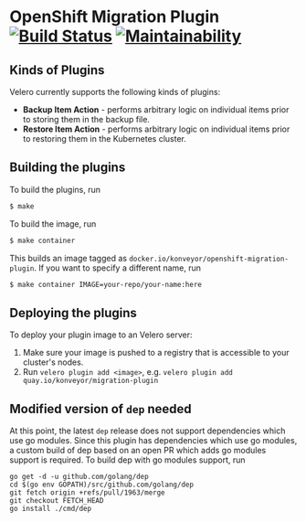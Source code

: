 # OpenShift Migration Plugin [![Build Status](https://travis-ci.com/konveyor/openshift-migration-plugin.svg?branch=master)](https://travis-ci.com/konveyor/openshift-migration-plugin) [![Maintainability](https://api.codeclimate.com/v1/badges/95d3aaf8af1cfdd529c4/maintainability)](https://codeclimate.com/github/konveyor/openshift-migration-plugin/maintainability)

## Kinds of Plugins

Velero currently supports the following kinds of plugins:

- **Backup Item Action** - performs arbitrary logic on individual items prior to storing them in the backup file.
- **Restore Item Action** - performs arbitrary logic on individual items prior to restoring them in the Kubernetes cluster.

## Building the plugins

To build the plugins, run

```bash
$ make
```

To build the image, run

```bash
$ make container
```

This builds an image tagged as `docker.io/konveyor/openshift-migration-plugin`. If you want to specify a
different name, run

```bash
$ make container IMAGE=your-repo/your-name:here
```

## Deploying the plugins

To deploy your plugin image to an Velero server:

1. Make sure your image is pushed to a registry that is accessible to your cluster's nodes.
2. Run `velero plugin add <image>`, e.g. `velero plugin add quay.io/konveyor/migration-plugin`

## Modified version of `dep` needed

At this point, the latest `dep` release does not support dependencies which use go
modules. Since this plugin has dependencies which use go modules, a custom build of
dep based on an open PR which adds go modules support is required. To build dep with
go modules support, run
```
go get -d -u github.com/golang/dep
cd $(go env GOPATH)/src/github.com/golang/dep
git fetch origin +refs/pull/1963/merge
git checkout FETCH_HEAD
go install ./cmd/dep
```
